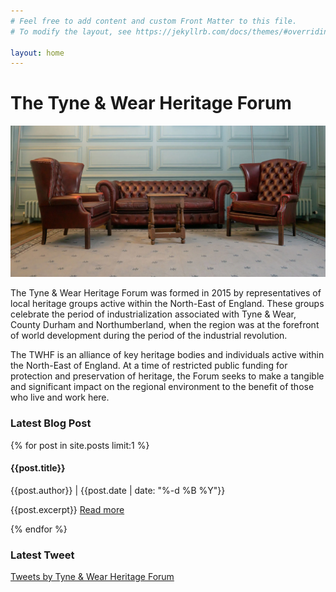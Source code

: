 ```yaml
---
# Feel free to add content and custom Front Matter to this file.
# To modify the layout, see https://jekyllrb.com/docs/themes/#overriding-theme-defaults

layout: home
---
```


<div class="parallax-container">
    <div class="parallax">
    <h1>The Tyne & Wear Heritage Forum</h1>
    <img src="/assets/img/fenwick.webp">    
    </div>
</div>

<div class="content-body">
    <div class="section">
    <p>The Tyne & Wear Heritage Forum was formed in 2015 by representatives of local
    heritage groups active within the North-East of England. These groups celebrate
    the period of industrialization associated with Tyne & Wear, County Durham and
    Northumberland, when the region was at the forefront of world development during
    the period of the industrial revolution.</p>
    <p>The TWHF is an alliance of key heritage bodies and individuals active within the
    North-East of England. At a time of restricted public funding for protection and
    preservation of heritage, the Forum seeks to make a tangible and significant
    impact on the regional environment to the benefit of those who live and work
    here.</p>
    </div>
    <div class="section">
        <div class="latest-blog">
            <h3>Latest Blog Post</h3>
            {% for post in site.posts limit:1 %}
                <h4 class="preview-title">{{post.title}}</h4>
                <p class="preview-detail">{{post.author}} | {{post.date | date: "%-d %B %Y"}}</p>
                <p>{{post.excerpt}} <a href="{{ post.url }}">Read more</a></p>
            {% endfor %}
        </div>
        <div class="twitter-feed">
            <h3>Latest Tweet</h3>
            <a class="twitter-timeline" href="https://twitter.com/TWHeritageForum" 
                    data-chrome="noheader nofooter noborders transparent noscrollbar" 
                    data-tweet-limit="1" dnt="true">Tweets by Tyne & Wear Heritage Forum</a>
                    <script async src="//platform.twitter.com/widgets.js" charset="utf-8"></script>
                    <br/>
                    <br/>
        </div>
    </div>
    <div class="section"></div>
</div>

